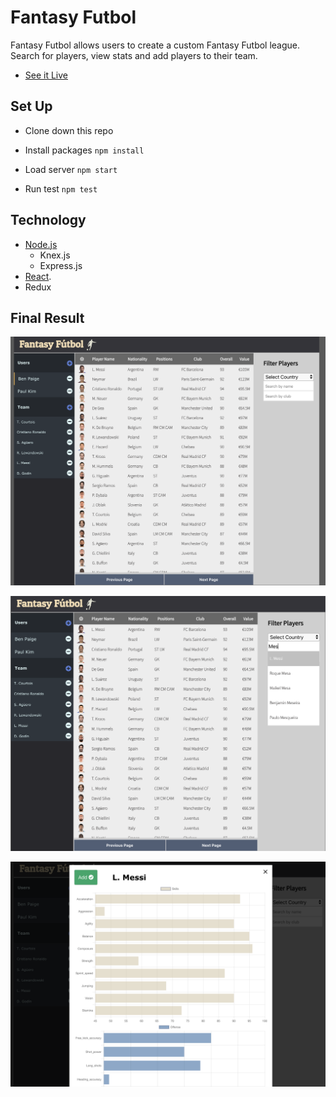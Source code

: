 # Fantasy Futbol

Fantasy Futbol allows users to create a custom Fantasy Futbol league.  Search for players, view stats and add players to their team. 

- [See it Live](https://fantasy-futbol-app.herokuapp.com/user0)

## Set Up

- Clone down this repo

- Install packages `npm install`

- Load server `npm start`

- Run test `npm test`

## Technology

* [Node.js](https://github.com/sojurner/BYOB) 
  * Knex.js
  * Express.js
* [React](https://github.com/facebook/create-react-app).
* Redux


## Final Result
![Screenshot 1](src/screenshots/1.png) 

![Screenshot 2](src/screenshots/2.png)  

![Screenshot 3](src/screenshots/3.png)  
